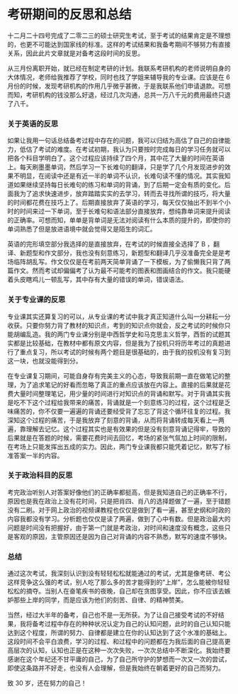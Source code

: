 # 考研期间的反思和总结


十二月二十四号完成了二零二三的硕士研究生考试，至于考试的结果肯定是不理想的，也更不可能达到国家线的标准。这样的考试结果和我备考期间不够努力有直接关系，因此此片文章就是对备考这段时间的反思。

从三月份离职开始，就已经在制定考研的计划。我联系考研机构的老师说明自身的大体情况，老师给我推荐了学校，同时也找了学姐来辅导我的专业课。应该是在 6 月份的时候，发现考研机构的作用几乎微乎甚微，于是我联系他们申请退款。可想而知，考研机构的钱没那么好退，经过几次沟通，总共一万八千元的费用最终只退了八千。

### 关于英语的反思

如果让我用一句话总结备考过程中存在的问题，我可以归结为高估了自己的自律能力，低估了考试的难度。在考试初期，我认为只要按时完成每日的学习任务就可以把各个科目学明白了。这个过程应该持续了四个月，其中花了大量的时间在英语上。每天刷墨墨单词，然后学习一下长难句的翻译，只是学了几个月发现进步的效果不明显，在阅读中还是有近一半的单词不认识，长难句读不懂的情况。其实我知道如果继续坚持每日长难句的练习和单词的背诵，到了后期一定会有质的变化。后面我为了追求快速进步，放弃踏踏实实的去学习，转而去寻找所谓的技巧，将大量的时间都花费在技巧上了。后期直接放弃了英语的学习，每天仅仅抽出不到半个小时的时间来过一下单词，至于长难句和语法部分直接放弃，想纯靠单词来提升阅读的正确率。可想而知，单单是背单词是无法对阅读有什么本质的提升的，即使你的单词熟悉了但是放进语境中就会觉得又是陌生的词汇。

英语的完形填空部分我选择的是直接放弃，在考试的时候直接全选择了 B ，翻译、新题型和作文部分，我也没有刻意练习，新题型和翻译几乎没准备完全是是考场临阵胡乱写。作文仅仅是在考前两天简单背诵了一下模板，为了偷懒我只背了两篇作文。然而考试却偏偏考了认为最不可能考的图表和图画结合的作文。我只能硬着头皮瞎鸡儿一顿乱写，其中存有大量的错误的单词，错误语法。

### 关于专业课的反思

专业课其实还算复习的可以，从专业课的考试中我才真正知道什么叫一分耕耘一分收获。只要你努力背了教材的知识点，考到的知识点你就会，反之考试的时候你只能胡编乱造。我的两门专业课分别是中西哲学史和马克思主义哲学，西哲的试题其实都是比较基础，在教材中都有原文内容，但是我为了投机只将历年考过的真题进行了重点复习，所以考试的时候有两个题目是很基础的，由于我的投机没有复习到这一块，也就没能得到分。

在专业课复习期间，可能自身存有完美主义的心态，导致我前期一直在做笔记的整理，为了追求笔记的好看而忽略了真正的重点应该放在内容上。直接的后果就是花费大量时间整理笔记，用少量的时间进行对知识点的背诵和默写。对于背诵其实我是吃不下这个过程给我带来的痛苦，背诵就是一个刻意练习的过程，这个过程是乏味痛苦的，你不仅要一遍遍的背诵还要经受背了忘忘了背这个循环往复的过程。我深知这个过程的痛苦，于是我放弃了刻意的背诵，从而将背诵转成每天看上一两遍，靠理解去记忆。这个过程其实也是有效果的但是没有刻意背诵记得牢，导致的后果就是在答题的时候，需要花费时间去回忆，考场的紧张气氛加上时间的限制，在考场上只能发挥出五成的实力。因此，两门专业课我都只能凭着记忆，默写了标准答案一半的内容。

### 关于政治科目的反思

考完政治听别人对答案好像他们的正确率都挺高，但是我知道自己的正确率不行，原因也是我在政治上没有花时间，只是把肖四、肖八的选择题做了一遍，至于错题没有二刷。对于网上政治的视频课教程也仅仅是做到了看一遍，甚至史纲和时政的内容我都没有学习。分析题也仅仅是读了两遍，做到了心中有数。但是政治最大的问题是时间没有把握好，由于第一门就是考政治，对时间和速度没有概念，这些只是客观的原因，主管原因还是因为自己对背诵的内容不熟悉，默写的速度不够快。

### 总结

通过这次考试，我深刻认识到没有轻轻松松就能通过的考试，尤其是像考研、考公这样竞争这么强的考试，别人吃了那么多的苦才能得到的“上岸”，怎么能被你轻轻松松的摘夺。当别人在奋笔疾书的夜晚，自己却在贪图享受。因此，你不应该去嫉妒那些上岸的同学，而是应该为他们的刻苦、自律、的精神赞美。

当然，经过大半年的备考，自己也不是一无所获。为了让自己接受考试的不好结果，我将备考过程中存在的种种状况认定为自己的认知问题，此时的自己认知只能达到这个程度，所谓的努力、自律都是建立在你的认知达到了这个水准的基础上。这段时间不会平白浪费，学习的过程、和过程中的问题都在为我后面的自己提高更高层次的认知，认知也正是在这种一次次失败，一次次总结中不断深化。我始终要感谢在这个年纪还不甘平庸的自己，为了自己所守护的梦想而一次又一次的尝试，即使这条路并不好走，也没有人会理解，但是我始终在朝着更好的自己而努力。

致 30 岁，还在努力的自己！
